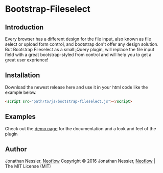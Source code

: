 # Bootstrap-Fileselect
## Introduction
Every browser has a different design for the file input, also known as file
select or upload form control, and bootstrap don't offer any design solution.
But Bootstrap Fileselect as a small jQuery plugin, will replace the file input
field with a great bootstrap-styled from control and will help you to get a
great user exprience!

## Installation
Download the newest release here and use it in your html code like the example
below.
```html
<script src="path/to/js/bootstrap-fileselect.js"></script>
```

## Examples
Check out the [demo page](https://rawgit.com/Neoflow/Bootstrap-Fileselect/master/demo.html)
for the documentation and a look and feel of the plugin

## Author
Jonathan Nessier, [Neoflow](https://www.neoflow.ch)
Copyright © 2016 Jonathan Nessier, [Neoflow](https://www.neoflow.ch) | The MIT License (MIT)